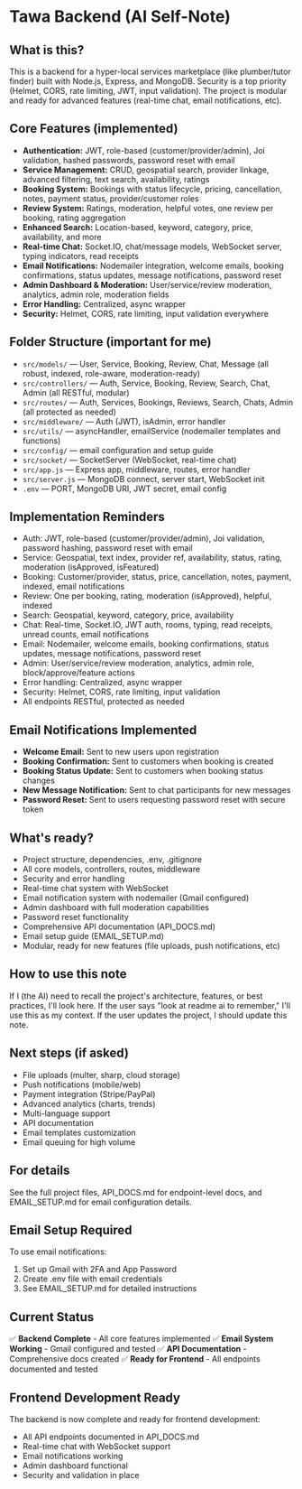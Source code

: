 # Tawa Backend (AI Self-Note)

## What is this?

This is a backend for a hyper-local services marketplace (like plumber/tutor finder) built with Node.js, Express, and MongoDB. Security is a top priority (Helmet, CORS, rate limiting, JWT, input validation). The project is modular and ready for advanced features (real-time chat, email notifications, etc).

## Core Features (implemented)

- **Authentication:** JWT, role-based (customer/provider/admin), Joi validation, hashed passwords, password reset with email
- **Service Management:** CRUD, geospatial search, provider linkage, advanced filtering, text search, availability, ratings
- **Booking System:** Bookings with status lifecycle, pricing, cancellation, notes, payment status, provider/customer roles
- **Review System:** Ratings, moderation, helpful votes, one review per booking, rating aggregation
- **Enhanced Search:** Location-based, keyword, category, price, availability, and more
- **Real-time Chat:** Socket.IO, chat/message models, WebSocket server, typing indicators, read receipts
- **Email Notifications:** Nodemailer integration, welcome emails, booking confirmations, status updates, message notifications, password reset
- **Admin Dashboard & Moderation:** User/service/review moderation, analytics, admin role, moderation fields
- **Error Handling:** Centralized, async wrapper
- **Security:** Helmet, CORS, rate limiting, input validation everywhere

## Folder Structure (important for me)

- `src/models/` — User, Service, Booking, Review, Chat, Message (all robust, indexed, role-aware, moderation-ready)
- `src/controllers/` — Auth, Service, Booking, Review, Search, Chat, Admin (all RESTful, modular)
- `src/routes/` — Auth, Services, Bookings, Reviews, Search, Chats, Admin (all protected as needed)
- `src/middleware/` — Auth (JWT), isAdmin, error handler
- `src/utils/` — asyncHandler, emailService (nodemailer templates and functions)
- `src/config/` — email configuration and setup guide
- `src/socket/` — SocketServer (WebSocket, real-time chat)
- `src/app.js` — Express app, middleware, routes, error handler
- `src/server.js` — MongoDB connect, server start, WebSocket init
- `.env` — PORT, MongoDB URI, JWT secret, email config

## Implementation Reminders

- Auth: JWT, role-based (customer/provider/admin), Joi validation, password hashing, password reset with email
- Service: Geospatial, text index, provider ref, availability, status, rating, moderation (isApproved, isFeatured)
- Booking: Customer/provider, status, price, cancellation, notes, payment, indexed, email notifications
- Review: One per booking, rating, moderation (isApproved), helpful, indexed
- Search: Geospatial, keyword, category, price, availability
- Chat: Real-time, Socket.IO, JWT auth, rooms, typing, read receipts, unread counts, email notifications
- Email: Nodemailer, welcome emails, booking confirmations, status updates, message notifications, password reset
- Admin: User/service/review moderation, analytics, admin role, block/approve/feature actions
- Error handling: Centralized, async wrapper
- Security: Helmet, CORS, rate limiting, input validation
- All endpoints RESTful, protected as needed

## Email Notifications Implemented

- **Welcome Email:** Sent to new users upon registration
- **Booking Confirmation:** Sent to customers when booking is created
- **Booking Status Update:** Sent to customers when booking status changes
- **New Message Notification:** Sent to chat participants for new messages
- **Password Reset:** Sent to users requesting password reset with secure token

## What's ready?

- Project structure, dependencies, .env, .gitignore
- All core models, controllers, routes, middleware
- Security and error handling
- Real-time chat system with WebSocket
- Email notification system with nodemailer (Gmail configured)
- Admin dashboard with full moderation capabilities
- Password reset functionality
- Comprehensive API documentation (API_DOCS.md)
- Email setup guide (EMAIL_SETUP.md)
- Modular, ready for new features (file uploads, push notifications, etc)

## How to use this note

If I (the AI) need to recall the project's architecture, features, or best practices, I'll look here. If the user says "look at readme ai to remember," I'll use this as my context. If the user updates the project, I should update this note.

## Next steps (if asked)

- File uploads (multer, sharp, cloud storage)
- Push notifications (mobile/web)
- Payment integration (Stripe/PayPal)
- Advanced analytics (charts, trends)
- Multi-language support
- API documentation
- Email templates customization
- Email queuing for high volume

## For details

See the full project files, API_DOCS.md for endpoint-level docs, and EMAIL_SETUP.md for email configuration details.

## Email Setup Required

To use email notifications:

1. Set up Gmail with 2FA and App Password
2. Create .env file with email credentials
3. See EMAIL_SETUP.md for detailed instructions

## Current Status

✅ **Backend Complete** - All core features implemented
✅ **Email System Working** - Gmail configured and tested
✅ **API Documentation** - Comprehensive docs created
✅ **Ready for Frontend** - All endpoints documented and tested

## Frontend Development Ready

The backend is now complete and ready for frontend development:

- All API endpoints documented in API_DOCS.md
- Real-time chat with WebSocket support
- Email notifications working
- Admin dashboard functional
- Security and validation in place
